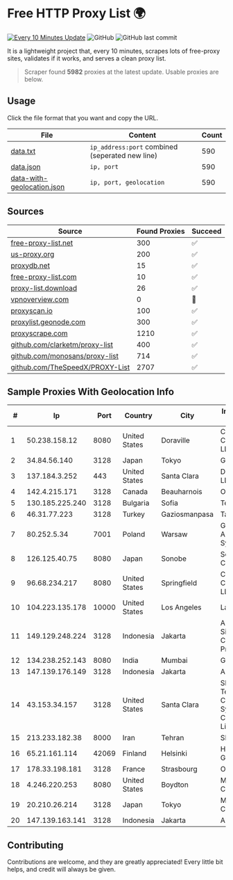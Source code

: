 
# Free HTTP Proxy List 🌍

[![Every 10 Minutes Update](https://github.com/mertguvencli/http-proxy-list/actions/workflows/main.yml/badge.svg?branch=main)](https://github.com/mertguvencli/http-proxy-list/actions/workflows/main.yml)
![GitHub](https://img.shields.io/github/license/mertguvencli/http-proxy-list)
![GitHub last commit](https://img.shields.io/github/last-commit/mertguvencli/http-proxy-list)

It is a lightweight project that, every 10 minutes, scrapes lots of free-proxy sites, validates if it works, and serves a clean proxy list.


> Scraper found **5982** proxies at the latest update. Usable proxies are below.

## Usage

Click the file format that you want and copy the URL.


|File|Content|Count|
|----|-------|-----|
|[data.txt](https://raw.githubusercontent.com/mertguvencli/http-proxy-list/main/proxy-list/data.txt)|`ip_address:port` combined (seperated new line)|590|
|[data.json](https://raw.githubusercontent.com/mertguvencli/http-proxy-list/main/proxy-list/data.json)|`ip, port`|590|
|[data-with-geolocation.json](https://raw.githubusercontent.com/mertguvencli/http-proxy-list/main/proxy-list/data-with-geolocation.json)|`ip, port, geolocation`|590|

## Sources

|Source|Found Proxies|Succeed|
|------|-------------|-------|
|[free-proxy-list.net](https://free-proxy-list.net)|300|✅|
|[us-proxy.org](https://www.us-proxy.org)|200|✅|
|[proxydb.net](http://proxydb.net)|15|✅|
|[free-proxy-list.com](https://free-proxy-list.com/?page=&port=&type%5B%5D=http&type%5B%5D=https&up_time=0&search=Search)|10|✅|
|[proxy-list.download](https://www.proxy-list.download/HTTP)|26|✅|
|[vpnoverview.com](https://vpnoverview.com/privacy/anonymous-browsing/free-proxy-servers)|0|🚫|
|[proxyscan.io](https://www.proxyscan.io)|100|✅|
|[proxylist.geonode.com](https://proxylist.geonode.com/api/proxy-list?limit=300&page=1&sort_by=lastChecked&sort_type=desc&protocols=http,https)|300|✅|
|[proxyscrape.com](https://api.proxyscrape.com/v2/?request=displayproxies&protocol=http&timeout=10000&country=all&ssl=all&anonymity=all)|1210|✅|
|[github.com/clarketm/proxy-list](https://raw.githubusercontent.com/clarketm/proxy-list/master/proxy-list-raw.txt)|400|✅|
|[github.com/monosans/proxy-list](https://raw.githubusercontent.com/monosans/proxy-list/main/proxies/http.txt)|714|✅|
|[github.com/TheSpeedX/PROXY-List](https://raw.githubusercontent.com/TheSpeedX/PROXY-List/master/http.txt)|2707|✅|


## Sample Proxies With Geolocation Info

|#|Ip|Port|Country|City|Internet Service Provider|
|-|--|----|-------|----|-------------------------|
|1|50.238.158.12|8080|United States|Doraville|Comcast Cable Communications, LLC|
|2|34.84.56.140|3128|Japan|Tokyo|Google LLC|
|3|137.184.3.252|443|United States|Santa Clara|DigitalOcean, LLC|
|4|142.4.215.171|3128|Canada|Beauharnois|OVH SAS|
|5|130.185.225.240|3128|Bulgaria|Sofia|Telepoint Ltd|
|6|46.31.77.223|3128|Turkey|Gaziosmanpasa|Talha Bogaz|
|7|80.252.5.34|7001|Poland|Warsaw|GWNET Autonomus System|
|8|126.125.40.75|8080|Japan|Sonobe|Softbank BB Corp.|
|9|96.68.234.217|8080|United States|Springfield|Comcast Cable Communications, LLC|
|10|104.223.135.178|10000|United States|Los Angeles|LayerHost|
|11|149.129.248.224|3128|Indonesia|Jakarta|Alibaba.com Singapore E-Commerce Private Limited|
|12|134.238.252.143|8080|India|Mumbai|Google LLC|
|13|147.139.176.149|3128|Indonesia|Jakarta|Alibaba.com LLC|
|14|43.153.34.157|3128|United States|Santa Clara|Shenzhen Tencent Computer Systems Company Limited|
|15|213.233.182.38|8000|Iran|Tehran|SHARIF-EDU|
|16|65.21.161.114|42069|Finland|Helsinki|Hetzner Online GmbH|
|17|178.33.198.181|3128|France|Strasbourg|OVH SAS|
|18|4.246.220.253|8080|United States|Boydton|Microsoft Corporation|
|19|20.210.26.214|3128|Japan|Tokyo|Microsoft Corporation|
|20|147.139.163.141|3128|Indonesia|Jakarta|Alibaba.com LLC|



## Contributing

Contributions are welcome, and they are greatly appreciated! Every
little bit helps, and credit will always be given.

